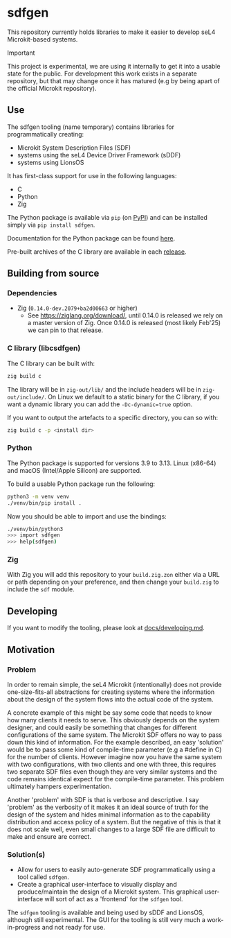 # sdfgen

This repository currently holds libraries to make it easier to develop seL4
Microkit-based systems.

> [!IMPORTANT]
> This project is experimental, we are using it internally to get it into a
> usable state for the public. For development this work exists in a separate
> repository, but that may change once it has matured (e.g by being apart of the
> official Microkit repository).

## Use

The sdfgen tooling (name temporary) contains libraries for programmatically
creating:

* Microkit System Description Files (SDF)
* systems using the seL4 Device Driver Framework (sDDF)
* systems using LionsOS

It has first-class support for use in the following languages:

* C
* Python
* Zig

The Python package is available via `pip`
(on [PyPI](https://pypi.org/project/sdfgen/)) and can be installed simply via
`pip install sdfgen`.

Documentation for the Python package can be found
[here](https://au-ts.github.io/microkit_sdf_gen).

Pre-built archives of the C library are available in each
[release](https://github.com/au-ts/microkit_sdf_gen/releases).

## Building from source

### Dependencies

* Zig (`0.14.0-dev.2079+ba2d00663` or higher)
  * See https://ziglang.org/download/, until 0.14.0 is released we rely on a
    master version of Zig. Once 0.14.0 is released (most likely Feb'25) we can
    pin to that release.

### C library (libcsdfgen)

The C library can be built with:
```sh
zig build c
```

The library will be in `zig-out/lib/` and the include headers will be in
`zig-out/include/`. On Linux we default to a static binary for the C library,
if you want a dynamic library you can add the `-Dc-dynamic=true` option.

If you want to output the artefacts to a specific directory, you can so with:
```sh
zig build c -p <install dir>
```

### Python

The Python package is supported for versions 3.9 to 3.13.
Linux (x86-64) and macOS (Intel/Apple Silicon) are supported.

To build a usable Python package run the following:
```sh
python3 -m venv venv
./venv/bin/pip install .
```

Now you should be able to import and use the bindings:
```sh
./venv/bin/python3
>>> import sdfgen
>>> help(sdfgen)
```

### Zig

With Zig you will add this repository to your `build.zig.zon` either
via a URL or path depending on your preference, and then change your
`build.zig` to include the `sdf` module.

## Developing

If you want to modify the tooling, please look at
[docs/developing.md](docs/developing.md).

## Motivation

### Problem

In order to remain simple, the seL4 Microkit (intentionally) does not provide
one-size-fits-all abstractions for creating systems where the information about
the design of the system flows into the actual code of the system.

A concrete example of this might be say some code that needs to know how many
clients it needs to serve. This obviously depends on the system designer, and
could easily be something that changes for different configurations of the same
system. The Microkit SDF offers no way to pass down this kind of information.
For the example described, an easy 'solution' would be to pass some kind of
compile-time parameter (e.g a #define in C) for the number of clients. However
imagine now you have the same system with two configurations, with two clients
and one with three, this requires two separate SDF files even though they are
very similar systems and the code remains identical expect for the compile-time
parameter. This problem ultimately hampers experimentation.

Another 'problem' with SDF is that is verbose and descriptive. I say 'problem'
as the verbosity of it makes it an ideal source of truth for the design of the
system and hides minimal information as to the capability distribution and
access policy of a system. But the negative of this is that it does not scale
well, even small changes to a large SDF file are difficult to make and ensure
are correct.

### Solution(s)

* Allow for users to easily auto-generate SDF programmatically using a tool
  called `sdfgen`.
* Create a graphical user-interface to visually display and produce/maintain
  the design of a Microkit system. This graphical user-interface will sort of
  act as a 'frontend' for the `sdfgen` tool.

The `sdfgen` tooling is available and being used by sDDF and LionsOS, although
still experimental. The GUI for the tooling is still very much a
work-in-progress and not ready for use.

